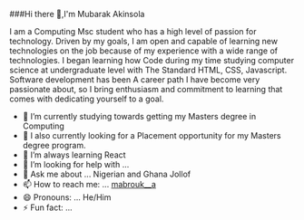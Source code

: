  ###Hi there 👋,I'm Mubarak Akinsola
 
I am a Computing Msc student who has a high level of passion for technology. Driven by my goals, I am open and capable of learning new technologies on the job because of my experience with a wide range of technologies. I began learning how Code during my time studying computer science at undergraduate level with The Standard HTML, CSS, Javascript. Software development has been A career path I have become very passionate about, so I bring enthusiasm and commitment to learning that comes with dedicating yourself to a goal.

<!--
📫 How to reach me: 

**Mubby09/Mubby09** is a ✨ _special_ ✨ repository because its `README.md` (this file) appears on your GitHub profile. 

Here are some ideas to get you started:

-->

- 🔭 I’m currently studying towards getting my Masters degree in Computing
- 🔭 I also currently looking for a Placement opportunity for my Masters degree program.
- 🌱 I’m always learning React
- 🤔 I’m looking for help with ...
- 💬 Ask me about ... Nigerian and Ghana Jollof
- 📫 How to reach me: ... [mabrouk__a](https://twitter.com/Mabrouk__a)
- 😄 Pronouns: ... He/Him
- ⚡ Fun fact: ... 

